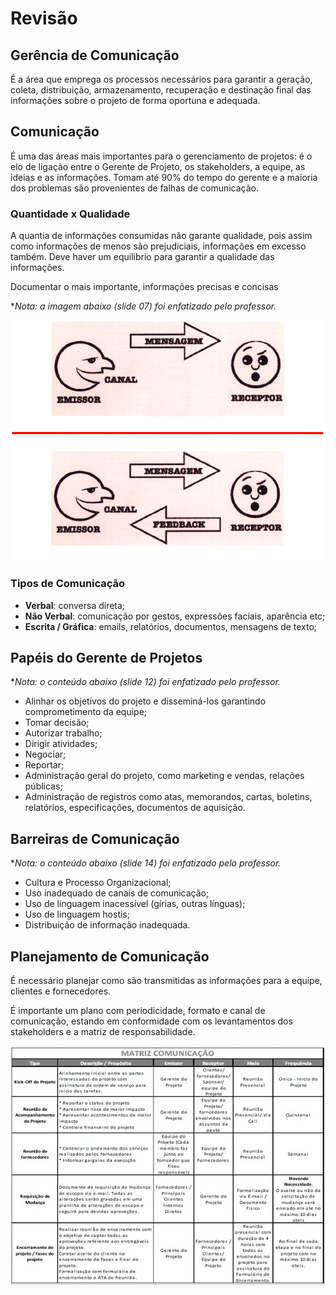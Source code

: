# Revisão

## Gerência de Comunicação

É a área que emprega os processos necessários para garantir a geração, coleta, distribuição, armazenamento, recuperação e destinação final das informações sobre o projeto de forma oportuna e adequada.

## Comunicação

É uma das áreas mais importantes para o gerenciamento de projetos: é o elo de ligação entre o Gerente de Projeto, os stakeholders, a equipe, as ideias e as informações. Tomam até 90% do tempo do gerente e a maioria dos problemas são provenientes de falhas de comunicação.

### Quantidade x Qualidade

A quantia de informações consumidas não garante qualidade, pois assim como informações de menos são prejudiciais, informações em excesso também. Deve haver um equilibrio para garantir a qualidade das informações.

Documentar o mais importante, informações precisas e concisas

**Nota: a imagem abaixo (slide 07) foi enfatizado pelo professor.*

![Feedback](ss1.png)

### Tipos de Comunicação

- **Verbal**: conversa direta;
- **Não Verbal**: comunicação por gestos, expressões faciais, aparência etc;
- **Escrita / Gráfica**: emails, relatórios, documentos, mensagens de texto;

## Papéis do Gerente de Projetos

**Nota: o conteúdo abaixo (slide 12) foi enfatizado pelo professor.*

- Alinhar os objetivos do projeto e disseminá-los garantindo comprometimento da equipe;
- Tomar decisão;
- Autorizar trabalho;
- Dirigir atividades;
- Negociar;
- Reportar;
- Administração geral do projeto, como marketing e vendas, relações públicas;
- Administração de registros como atas, memorandos, cartas, boletins, relatórios, especificações, documentos de aquisição.

## Barreiras de Comunicação

**Nota: o conteúdo abaixo (slide 14) foi enfatizado pelo professor.*

- Cultura e Processo Organizacional;
- Uso inadequado de canais de comunicação;
- Uso de linguagem inacessível (gírias, outras línguas);
- Uso de linguagem hostis;
- Distribuição de informação inadequada.

## Planejamento de Comunicação

É necessário planejar como são transmitidas as informações para a equipe, clientes e fornecedores.

É importante um plano com periodicidade, formato e canal de comunicação, estando em conformidade com os levantamentos dos stakeholders e a matriz de responsabilidade.

![ss2](ss2.png)
